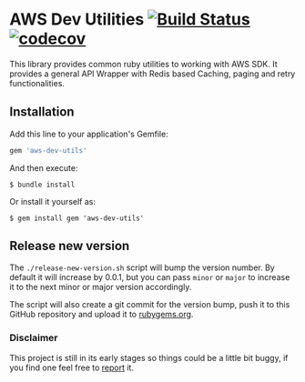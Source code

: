 # AWS Dev Utilities [![Build Status](https://travis-ci.org/kontera-technologies/aws-dev-utils.svg?branch=master)](https://travis-ci.org/kontera-technologies/aws-dev-utils) [![codecov](https://codecov.io/gh/kontera-technologies/aws-dev-utils/branch/master/graph/badge.svg)](https://codecov.io/gh/kontera-technologies/aws-dev-utils)

This library provides common ruby utilities to working with AWS SDK. It provides a general API Wrapper with Redis based Caching, paging and retry functionalities.

## Installation

Add this line to your application's Gemfile:

```ruby
gem 'aws-dev-utils'
```

And then execute:

    $ bundle install

Or install it yourself as:

    $ gem install gem 'aws-dev-utils'


## Release new version
The `./release-new-version.sh` script will bump the version number. By default it will
increase by 0.0.1, but you can pass `minor` or `major` to increase it to the next
minor or major version accordingly.

The script will also create a git commit for the version bump, push it to this
GitHub repository and upload it to [rubygems.org](https://rubygems.org).


### Disclaimer
This project is still in its early stages so things could be a little bit buggy, if you find one feel free to [report](https://github.com/kontera-technologies/aws-dev-utils/issues) it.
